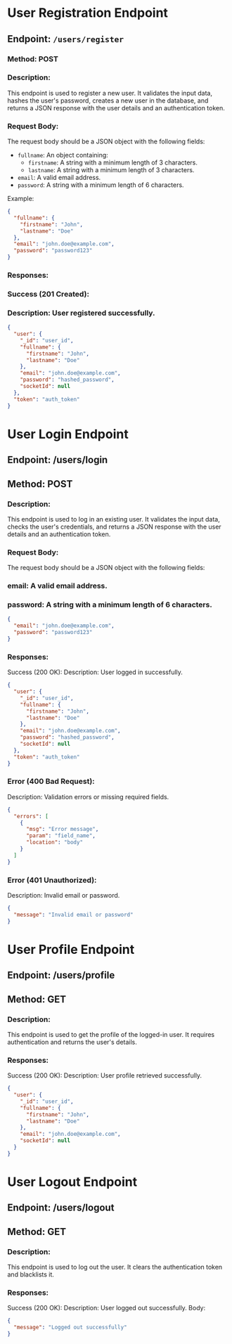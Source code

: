 # User Registration Endpoint

## Endpoint: `/users/register`

### Method: POST

### Description:
This endpoint is used to register a new user. It validates the input data, hashes the user's password, creates a new user in the database, and returns a JSON response with the user details and an authentication token.

### Request Body:
The request body should be a JSON object with the following fields:
- `fullname`: An object containing:
  - `firstname`: A string with a minimum length of 3 characters.
  - `lastname`: A string with a minimum length of 3 characters.
- `email`: A valid email address.
- `password`: A string with a minimum length of 6 characters.

Example:
```json
{
  "fullname": {
    "firstname": "John",
    "lastname": "Doe"
  },
  "email": "john.doe@example.com",
  "password": "password123"
}
```

### Responses:
### Success (201 Created):
### Description: User registered successfully.

``` json
{
  "user": {
    "_id": "user_id",
    "fullname": {
      "firstname": "John",
      "lastname": "Doe"
    },
    "email": "john.doe@example.com",
    "password": "hashed_password",
    "socketId": null
  },
  "token": "auth_token"
}
```
# User Login Endpoint
## Endpoint: /users/login
## Method: POST
### Description:
This endpoint is used to log in an existing user. It validates the input data, checks the user's credentials, and returns a JSON response with the user details and an authentication token.

### Request Body:
The request body should be a JSON object with the following fields:

### email: A valid email address.
### password: A string with a minimum length of 6 characters.

``` json
{
  "email": "john.doe@example.com",
  "password": "password123"
}
```
### Responses:
Success (200 OK):
Description: User logged in successfully.
``` json 
{
  "user": {
    "_id": "user_id",
    "fullname": {
      "firstname": "John",
      "lastname": "Doe"
    },
    "email": "john.doe@example.com",
    "password": "hashed_password",
    "socketId": null
  },
  "token": "auth_token"
}
```

### Error (400 Bad Request):
Description: Validation errors or missing required fields.
``` json 
{
  "errors": [
    {
      "msg": "Error message",
      "param": "field_name",
      "location": "body"
    }
  ]
}
```
### Error (401 Unauthorized):
Description: Invalid email or password.
``` json 
{
  "message": "Invalid email or password"
}
```

# User Profile Endpoint
## Endpoint: /users/profile
## Method: GET
### Description:
This endpoint is used to get the profile of the logged-in user. It requires authentication and returns the user's details.

###  Responses:
Success (200 OK):
Description: User profile retrieved successfully.
``` json     
{
  "user": {
    "_id": "user_id",
    "fullname": {
      "firstname": "John",
      "lastname": "Doe"
    },
    "email": "john.doe@example.com",
    "socketId": null
  }
}
 ```
# User Logout Endpoint
## Endpoint: /users/logout
## Method: GET
### Description:
This endpoint is used to log out the user. It clears the authentication token and blacklists it.

### Responses:
Success (200 OK):
Description: User logged out successfully.
Body:
```json     
{
  "message": "Logged out successfully"
}
```
